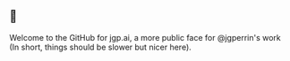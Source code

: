 ## 👋 

Welcome to the GitHub for jgp.ai, a more public face for @jgperrin's work (In short, things should be slower but nicer here).
